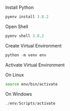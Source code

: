 Install Python
```powershell
pyenv install 3.8.2
```

Open Shell
```powershell
pyenv shell 3.8.2
```

Create Virtual Environment
```powershell
python -m venv env
```

Activate Virtual Environment

On Linux
```bash
source env/bin/activate
```

On Windows
```powershell
./env/Scripts/activate
```